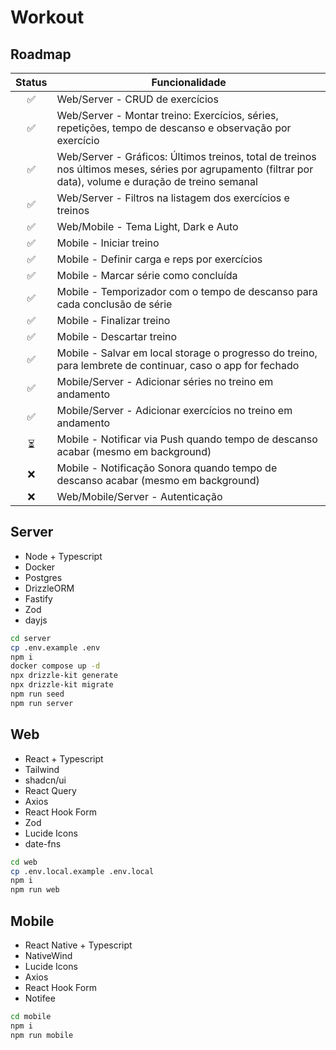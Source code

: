 # Workout

## Roadmap
Status|Funcionalidade
:-:| -
✅|Web/Server - CRUD de exercícios
✅|Web/Server - Montar treino: Exercícios, séries, repetições, tempo de descanso e observação por exercício
✅|Web/Server - Gráficos: Últimos treinos, total de treinos nos últimos meses, séries por agrupamento (filtrar por data), volume e duração de treino semanal
✅|Web/Server - Filtros na listagem dos exercícios e treinos
✅|Web/Mobile - Tema Light, Dark e Auto
✅|Mobile - Iniciar treino
✅|Mobile - Definir carga e reps por exercícios
✅|Mobile - Marcar série como concluída
✅|Mobile - Temporizador com o tempo de descanso para cada conclusão de série 
✅|Mobile - Finalizar treino
✅|Mobile - Descartar treino
✅|Mobile - Salvar em local storage o progresso do treino, para lembrete de continuar, caso o app for fechado
✅|Mobile/Server - Adicionar séries no treino em andamento
✅|Mobile/Server - Adicionar exercícios no treino em andamento
⏳|Mobile - Notificar via Push quando tempo de descanso acabar (mesmo em background)
❌|Mobile - Notificação Sonora quando tempo de descanso acabar (mesmo em background)
❌|Web/Mobile/Server - Autenticação

## Server
- Node + Typescript
- Docker
- Postgres
- DrizzleORM
- Fastify
- Zod
- dayjs

```bash
cd server
cp .env.example .env
npm i
docker compose up -d
npx drizzle-kit generate
npx drizzle-kit migrate
npm run seed
npm run server
```

## Web
- React + Typescript
- Tailwind
- shadcn/ui
- React Query
- Axios
- React Hook Form
- Zod
- Lucide Icons
- date-fns

```bash
cd web
cp .env.local.example .env.local
npm i
npm run web
```

## Mobile
- React Native + Typescript
- NativeWind
- Lucide Icons
- Axios
- React Hook Form
- Notifee

```bash
cd mobile
npm i
npm run mobile
```
